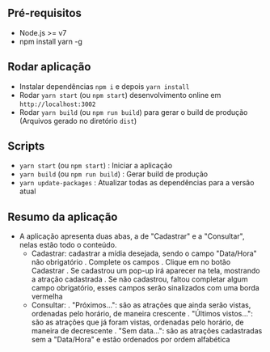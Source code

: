 ## Pré-requisitos

 - Node.js >= v7
 - npm install yarn -g
   <!-- Instalar Yarn Global -->

## Rodar aplicação

- Instalar dependências  `npm i` e depois `yarn install`
- Rodar `yarn start` (ou `npm start`) desenvolvimento online em `http://localhost:3002`
- Rodar `yarn build` (ou `npm run build`) para gerar o build de produção (Arquivos gerado no diretório `dist`)

## Scripts

- `yarn start` (ou `npm start`) : Iniciar a aplicação
- `yarn build` (ou `npm run build`) : Gerar build de produção
- `yarn update-packages` : Atualizar todas as dependências para a versão atual


## Resumo da aplicação

- A aplicação apresenta duas abas, a de "Cadastrar" e a "Consultar", nelas estão todo o conteúdo.
  - Cadastrar: cadastrar a mídia desejada, sendo o campo "Data/Hora" não obrigatório
    . Complete os campos
    . Clique em no botão Cadastrar
      . Se cadastrou um pop-up irá aparecer na tela, mostrando a atração cadastrada
      . Se não cadastrou, faltou completar algum campo obrigatório, esses campos serão sinalizados com uma borda vermelha
  - Consultar:
    . "Próximos...": são as atrações que ainda serão vistas, ordenadas pelo horário, de maneira crescente
    . "Últimos vistos...": são as atrações que já foram vistas, ordenadas pelo horário, de maneira de   decrescente
    . "Sem data...": são as atrações cadastradas sem a "Data/Hora" e estão ordenados por ordem alfabética
